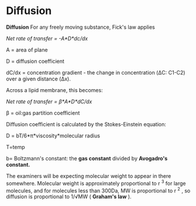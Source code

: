 # Diffusion

**Diffusion** For any freely moving substance, Fick's law applies

*Net rate of transfer = -A\*D\*dc/dx*

A = area of plane

D = diffusion coefficient

dC/dx = concentration gradient - the change in concentration (ΔC: C1-C2)
over a given distance (Δx).

Across a lipid membrane, this becomes:

*Net rate of transfer = β\*A\*D\*dC/dx*

β = oil:gas partition coefficient

Diffusion coefficient is calculated by the Stokes-Einstein equation:

D = bT/6\*π\*viscosity\*molecular radius

T=temp

b= Boltzmann's constant: the **gas constant** divided by **Avogadro's
constant.**

The examiners will be expecting molecular weight to appear in there
somewhere. Molecular weight is approximately proportional to r
<sup>3</sup> for large molecules, and for molecules less than 300Da, MW
is proportional to r <sup>2</sup> , so diffusion is proportional to
1/√MW ( **Graham's law** ).
